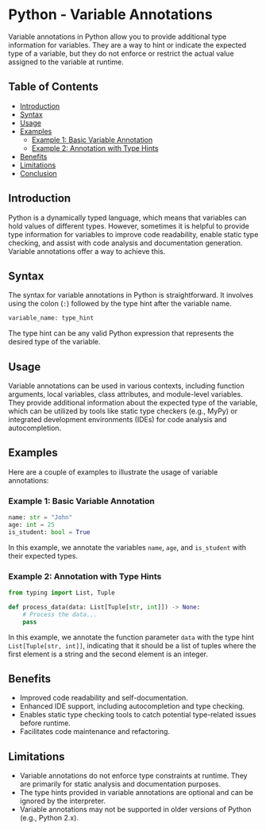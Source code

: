# Python - Variable Annotations

Variable annotations in Python allow you to provide additional type information for variables. They are a way to hint or indicate the expected type of a variable, but they do not enforce or restrict the actual value assigned to the variable at runtime.

## Table of Contents

- [Introduction](#introduction)
- [Syntax](#syntax)
- [Usage](#usage)
- [Examples](#examples)
  - [Example 1: Basic Variable Annotation](#example-1-basic-variable-annotation)
  - [Example 2: Annotation with Type Hints](#example-2-annotation-with-type-hints)
- [Benefits](#benefits)
- [Limitations](#limitations)
- [Conclusion](#conclusion)

## Introduction

Python is a dynamically typed language, which means that variables can hold values of different types. However, sometimes it is helpful to provide type information for variables to improve code readability, enable static type checking, and assist with code analysis and documentation generation. Variable annotations offer a way to achieve this.

## Syntax

The syntax for variable annotations in Python is straightforward. It involves using the colon (`:`) followed by the type hint after the variable name.

```python
variable_name: type_hint
```

The type hint can be any valid Python expression that represents the desired type of the variable.

## Usage

Variable annotations can be used in various contexts, including function arguments, local variables, class attributes, and module-level variables. They provide additional information about the expected type of the variable, which can be utilized by tools like static type checkers (e.g., MyPy) or integrated development environments (IDEs) for code analysis and autocompletion.

## Examples

Here are a couple of examples to illustrate the usage of variable annotations:

### Example 1: Basic Variable Annotation

```python
name: str = "John"
age: int = 25
is_student: bool = True
```

In this example, we annotate the variables `name`, `age`, and `is_student` with their expected types.

### Example 2: Annotation with Type Hints

```python
from typing import List, Tuple

def process_data(data: List[Tuple[str, int]]) -> None:
    # Process the data...
    pass
```

In this example, we annotate the function parameter `data` with the type hint `List[Tuple[str, int]]`, indicating that it should be a list of tuples where the first element is a string and the second element is an integer.

## Benefits

- Improved code readability and self-documentation.
- Enhanced IDE support, including autocompletion and type checking.
- Enables static type checking tools to catch potential type-related issues before runtime.
- Facilitates code maintenance and refactoring.

## Limitations

- Variable annotations do not enforce type constraints at runtime. They are primarily for static analysis and documentation purposes.
- The type hints provided in variable annotations are optional and can be ignored by the interpreter.
- Variable annotations may not be supported in older versions of Python (e.g., Python 2.x).


